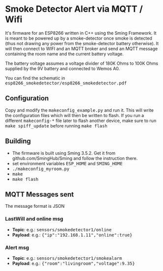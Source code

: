 Smoke Detector Alert via MQTT / Wifi
====================================

It's firmware for an ESP8266 written in C++ using the Sming Framework. It is meant to be powered up by a smoke-detector once smoke is detected (thus not drawing any power from the smoke-detector battery otherwise). It will then connect to WIFI and an MQTT broker and send an MQTT message containing the room name and the current battery voltage.

The battery voltage assumes a voltage divider of 180K Ohms to 100K Ohms supplied by the 9V battery and connected to Wemos A0.

You can find the schematic in <tt>esp8266_smokedetector/esp8266_smokedetector.pdf</tt>

Configuration
-------------

Copy and modify the <tt>makeconfig_example.py</tt> and run it. This will write the configuration files which will then be written to flash.
If you run a different <tt>makeconfig-*</tt> file later to flash another device, make sure to run <tt>make spiff_update</tt> before running <tt>make flash</tt>



Building
--------

* The firmware is built using Sming 3.5.2. Get it from github.com/SmingHub/Sming and follow the instruction there.
* set environment variables <tt>ESP_HOME</tt> and <tt>SMING_HOME</tt>
* <tt>./makeconfig_myroom.py</tt>
* <tt>make</tt>
* <tt>make flash</tt>


MQTT Messages sent
------------------

The message format is JSON

### LastWill and online msg

* **Topic**: e.g.: <tt>sensors/smokedetector1/online</tt>
* **Payload**: e.g.: <tt>{"ip":"192.168.1.11","online":true}</tt>


### Alert msg

* **Topic**: e.g.: <tt>sensors/smokedetector1/smokealarm</tt>
* **Payload**: e.g.: <tt>{"room":"livingroom","voltage":9.35}</tt>


